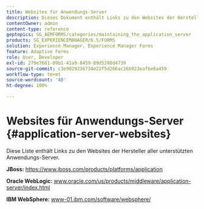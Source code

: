 ```yaml
---
title: Websites für Anwendungs-Server
description: Dieses Dokument enthält Links zu den Websites der Hersteller aller unterstützten Anwendungs-Server.
contentOwner: admin
content-type: reference
geptopics: SG_AEMFORMS/categories/maintaining_the_application_server
products: SG_EXPERIENCEMANAGER/6.5/FORMS
solution: Experience Manager, Experience Manager Forms
feature: Adaptive Forms
role: User, Developer
exl-id: 279e7661-09b1-41a9-8459-09d5280d4739
source-git-commit: c3e9029236734e22f5d266ac26b923eafbe0a459
workflow-type: tm+mt
source-wordcount: '48'
ht-degree: 100%

---
```


# Websites für Anwendungs-Server {#application-server-websites}

Diese Liste enthält Links zu den Websites der Hersteller aller unterstützten Anwendungs-Server.

**JBoss:** https://www.jboss.com/products/platforms/application

**Oracle WebLogic:** www.oracle.com/us/products/middleware/application-server/index.html

**IBM WebSphere:** www-01.ibm.com/software/websphere/
